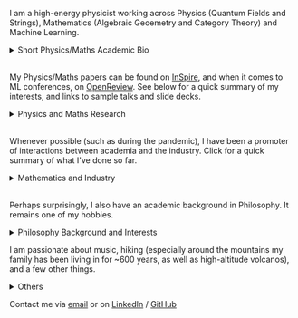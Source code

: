 I am a high-energy physicist working across Physics (Quantum Fields and Strings), Mathematics (Algebraic Geoemetry and Category Theory) and Machine Learning. 


<details>
<summary>Short Physics/Maths Academic Bio </summary>

<br>
  
<p style="font-size:10px">
  
I studied at the University of Zurich/ETHZ (Swiss Federal Institute of Technology), and completed a PhD/DPhil at the Mathematical Institute of the University of Oxford. My MSc advisor was Niklas Beisert, my DPhil supervisor Lionel Mason. I have been affiliated with the Perimeter Institute, Durham University, the University of Edinburgh, DESY Hamburg. I am currently visiting the University of Cambridge.

  
</p>


</details>

<br>

My Physics/Maths papers can be found on [InSpire](https://inspirehep.net/authors/1712079), and when it comes to ML conferences, on [OpenReview](https://openreview.net/profile?id=~Andrea_E._V._Ferrari1). See below for a quick summary of my interests, and links to sample talks and slide decks.

<details>
<summary>Physics and Maths Research </summary>
  
<br>

<p style="font-size:10px">
  
Broadly speaking, I have been pioneering the following research directions:

-Describe observables of 3d SUSY gauge theories exploting the geometry of vortex and quasi-map moduli spaces. See a sample [talk]() and a [slide deck]().
-Understand 2d chiral CFTs (VOAs) that arise at the boundary of tolopogically twisted 3d QFTs in terms of the vacuum geometry of the 3d theory. See a sample [talk]() and a [slide deck]().
-Understand generalised symmetries in QFT in terms of higher representation theory, opening up the understanding of their representations. See a sample [talk]() and a [slide deck]().
-Understand the relation between moduli spaces of Berry connections of QFT systems/periodic monopoles and generalised cohomology. See a sample [talk]() and [slide deck]().

I am currently working on the following:

-Use chiralisation techniques to describe geometrically spaces of conformal blocks of chiral CFTs.
-Use chiralisation techniques to understand AdS/CFT holography at minimal string tension.
-Understand more thoroughly the deep relationship between Berry phases and generalised cohomology.
-Use higher geoemtry to understand generalised symmetries and their representations.

</p>

</details>

<br>

Whenever possible (such as during the pandemic), I have been a promoter of interactions between academia and the industry. Click for a quick summary of what I've done so far.

<details>
<summary>Mathematics and Industry</summary>

<br>

<p style="font-size:10px">
  
I believe that whenever there is the opportunity for academics to have an impact besides their domain of research, it ought to be taken. Over the years, I have used maths and ML competences to do work on and advise on risk management, megaproject management, and as I come from a family of builders, construction more generally. Contact me if you'd like to hear more.
  
</p>

</details>

<br>

Perhaps surprisingly, I also have an academic background in Philosophy. It remains one of my hobbies.



<details>
<summary>Philosophy Background and Interests</summary>

<br>

I have been passionate about Philosophy, both continental and analytic. I did some Philosophy in my undergrad and completed with distinction an MSt in Philosophy of Physics at the University of Oxford. I wrote essays on epistemology, philosophy of science, and philosophy of physics. I enjoy thinking about how the foundations of mathematics and geometry impact the construction of physical theories. If you are at all curious about this, feel free to contact me.

</details>


I am passionate about music, hiking (especially around the mountains my family has been living in for ~600 years, as well as high-altitude volcanos), and a few other things.

<details>


<summary>Others </summary>

<br>

I am trying to build a generative model that composes fugues. If you are interested, contact me.

</details>

Contact me via [email](mailto:andrea.e.v.ferrari@gmail.com) or on [LinkedIn](https://www.linkedin.com/in/andreaevferrari/) / [GitHub](https://github.com/andreaevferrari) 
